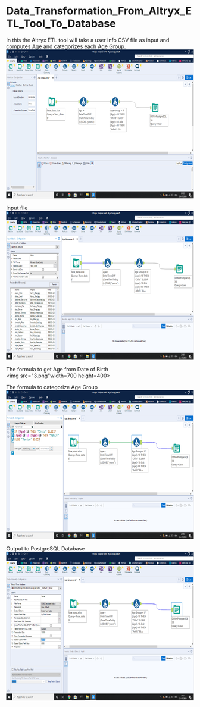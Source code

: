# Data_Transformation_From_Altryx_ETL_Tool_To_Database
In this the Altryx ETL tool will take a user info CSV file as input and computes Age and categorizes each Age Group.<br> 
<img src="1.png" width=700 height=400><br>

Input file<br>
<img src="2.png" width=700 height=400><br>

The formula to get Age from Date of Birth<br>
<img src="3.png"width=700 height=400><br>

The formula to categorize Age Group <br>
<img src="4.png" width=700 height=400><br>

Output to PostgreSQL Database<br>
<img src="5.png" width=700 height=400><br>
